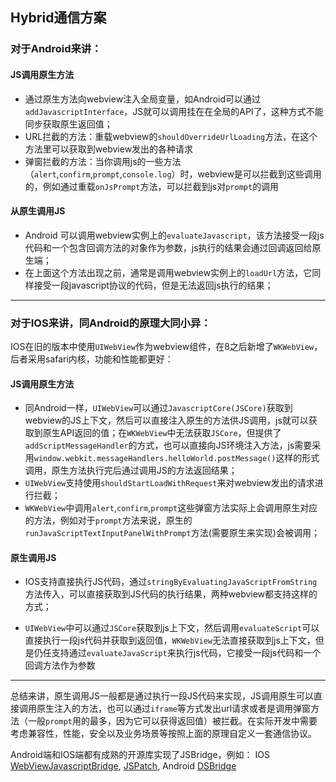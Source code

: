 [meta]: <mobile> (title: 'Hybrid通信方案', keywords: 'hybrid, jsbridge, message, native', date: '2020-8-1')

## Hybrid通信方案

### 对于Android来讲：

#### JS调用原生方法
* 通过原生方法向webview注入全局变量，如Android可以通过`addJavascriptInterface`，JS就可以调用挂在在全局的API了，这种方式不能同步获取原生返回值；
* URL拦截的方法：重载webview的`shouldOverrideUrlLoading`方法，在这个方法里可以获取到webview发出的各种请求
* 弹窗拦截的方法：当你调用js的一些方法（`alert`,`confirm`,`prompt`,`console.log`）时，webview是可以拦截到这些调用的，例如通过重载`onJsPrompt`方法，可以拦截到js对`prompt`的调用

#### 从原生调用JS
* Android 可以调用webview实例上的`evaluateJavascript`，该方法接受一段js代码和一个包含回调方法的对象作为参数，js执行的结果会通过回调返回给原生端；
* 在上面这个方法出现之前，通常是调用webview实例上的`loadUrl`方法，它同样接受一段javascript协议的代码，但是无法返回js执行的结果；

------

### 对于IOS来讲，同Android的原理大同小异：

IOS在旧的版本中使用`UIWebView`作为webview组件，在8之后新增了`WKWebView`，后者采用safari内核，功能和性能都更好：

#### JS调用原生方法
* 同Android一样，`UIWebView`可以通过`JavascriptCore(JSCore)`获取到webview的JS上下文，然后可以直接注入原生的方法供JS调用，js就可以获取到原生API返回的值；在`WKWebView`中无法获取`JSCore`，但提供了`addScriptMessageHandler`的方式，也可以直接向JS环境注入方法，js需要采用`window.webkit.messageHandlers.helloWorld.postMessage()`这样的形式调用，原生方法执行完后通过调用JS的方法返回结果；
* `UIWebView`支持使用`shouldStartLoadWithRequest`来对webview发出的请求进行拦截；
* `WKWebView`中调用`alert`,`confirm`,`prompt`这些弹窗方法实际上会调用原生对应的方法，例如对于`prompt`方法来说，原生的`runJavaScriptTextInputPanelWithPrompt`方法(需要原生来实现)会被调用；

#### 原生调用JS
* IOS支持直接执行JS代码，通过`stringByEvaluatingJavaScriptFromString`方法传入，可以直接获取到JS代码的执行结果，两种webview都支持这样的方式；

* `UIWebView`中可以通过`JSCore`获取到js上下文，然后调用`evaluateScript`可以直接执行一段js代码并获取到返回值，`WKWebView`无法直接获取到js上下文，但是仍任支持通过`evaluateJavaScript`来执行js代码，它接受一段js代码和一个回调方法作为参数

------

总结来讲，原生调用JS一般都是通过执行一段JS代码来实现，JS调用原生可以直接调用原生注入的方法，也可以通过`iframe`等方式发出url请求或者是调用弹窗方法（一般`prompt`用的最多，因为它可以获得返回值）被拦截。在实际开发中需要考虑兼容性，性能，安全以及业务场景等按照上面的原理自定义一套通信协议。

Android端和IOS端都有成熟的开源库实现了JSBridge，例如：
IOS [WebViewJavascriptBridge](https://github.com/marcuswestin/WebViewJavascriptBridge), [JSPatch](https://github.com/bang590/JSPatch), Android [DSBridge](https://github.com/wendux/DSBridge-Android)
